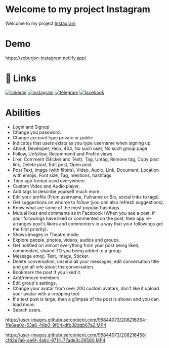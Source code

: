 # Welcome to my project Instagram
Welcome to my project <a href="https://soburjon-instagram.netlify.app">Instagram</a>
# Demo
<a href="https://soburjon-instagram.netlify.app">https://soburjon-instagram.netlify.app/</a>
# 🔗 Links
[![linkedin](https://img.shields.io/badge/linkedin-0A66C2?style=for-the-badge&logo=linkedin&logoColor=white)](https://www.linkedin.com/in/soburjon-daminov-807b41252)
[![instagram](https://img.shields.io/badge/instagram-ff0000?style=for-the-badge&logo=instagram&logoColor=white)](https://www.instagram.com/gafforiy_s/)
[![telegram](https://img.shields.io/badge/telegram-002bff?style=for-the-badge&logo=telegram&logoColor=white)](https://t.me/gafforiy_s/)
[![facebook](https://img.shields.io/badge/facebook-002bff?style=for-the-badge&logo=facebook&logoColor=white)](https://t.me/gafforiy/)

# Abilities 
<ul>
<li>Login and Signup</li>
<li>Change you password.</li>
<li>Change account type private or public</li>
<li>Indicates that users exists as you type username when signing up.</li>
<li>About, Developer, Help, 404, No such user, No such group page.</li>
<li>Follow, Unfollow, Recommend and Profile views</li>
<li>Like, Comment (Sticker and Text), Tag, Untag, Remove tag, Copy post link, Delete post, Edit post, Open post.</li>
<li>Post Text, Image (with filters), Video, Audio, Link, Document, Location with emojis, Font size, Tag, mentions, hashtags</li>
<li>Time ago format used everywhere.</li>
<li>Custom Video and Audio player.</li>
<li>Add tags to describe yourself much more.</li>
<li>Edit your profile (From username, Fullname or Bio, social links to tags).</li>
<li>Get suggestions on whome to follow (you can also refresh suggestions).</li>
<li>Know what are some of the most popular hashtags.</li>
<li>Mutual likes and comments as in Facebook (When you see a post, if your followings have liked or commented on the post, then app re-arranges post's likers and commenters in a way that your followings get the first priority).</li>
<li>Shows images in Theatre mode.</li>
<li>Explore people, photos, videos, audios and groups.</li>
<li>Get notified on almost everything from your post being liked, commented, shared TO you being added to a group.</li>
<li>Message emoji, Text, Image, Sticker.</li>
<li>Delete conversation, unsend all your messages, edit conversation title and get all info about the conversation.</li>
<li>Bookmark the post if you liked it.</li>
<li>Add/remove members.</li>
<li>Edit group's settings.</li>
<li>Change your avatar from over 200 custom avatars, don't like it upload your avatar with a cropping tool.</li>
<li>If a text post is large, then a glimpse of the post is shown and you can load more.</li>
<li>Search users.</li>
</ul>


https://user-images.githubusercontent.com/95844073/208216364-1fe6ee0c-53a6-48b0-9f04-dfb38ddb67a2.MP4



https://user-images.githubusercontent.com/95844073/208216458-cfd2e7a6-de6f-4a8c-9714-77ade3c39580.MP4


